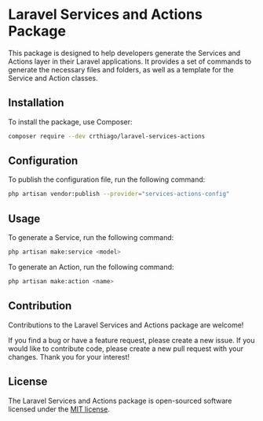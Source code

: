 # Laravel Services and Actions Package

This package is designed to help developers generate the Services and Actions layer in their Laravel applications.
It provides a set of commands to generate the necessary files and folders, as well as a template for the Service and
Action classes.
 
## Installation
To install the package, use Composer:
```bash
composer require --dev crthiago/laravel-services-actions
```

## Configuration
To publish the configuration file, run the following command:
```bash
php artisan vendor:publish --provider="services-actions-config"
```

## Usage
To generate a Service, run the following command:
```bash
php artisan make:service <model>
```

To generate an Action, run the following command:
```bash
php artisan make:action <name>
```

## Contribution
Contributions to the Laravel Services and Actions package are welcome! 

If you find a bug or have a feature request, please create a new issue. 
If you would like to contribute code, please create a new pull request with your changes. 
Thank you for your interest!

## License
The Laravel Services and Actions package is open-sourced software licensed under the [MIT license](https://opensource.org/license/mit/).
